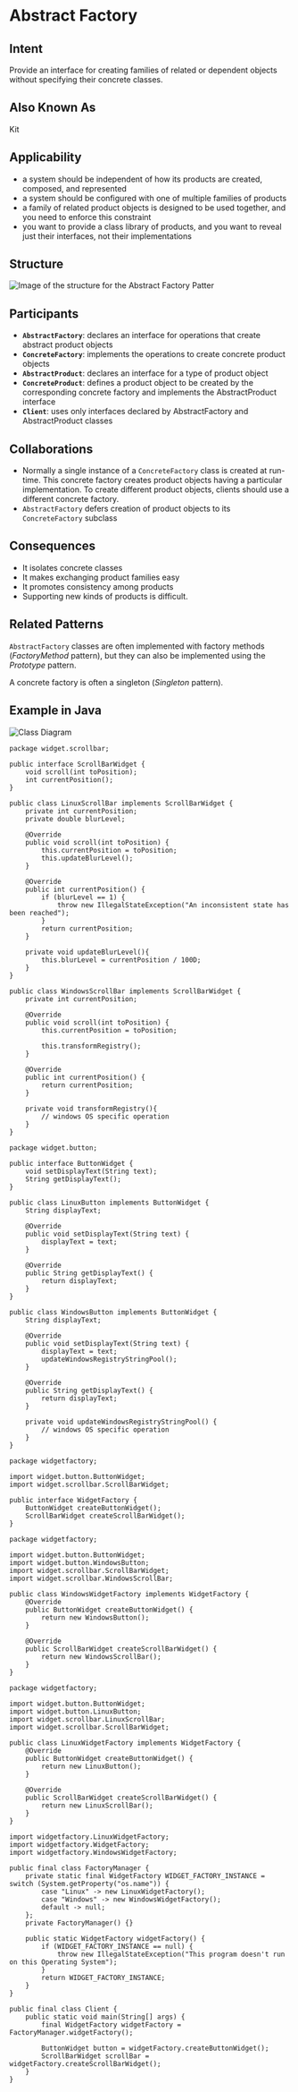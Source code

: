 # Abstract Factory

## Intent

Provide an interface for creating families of related or dependent objects without specifying their concrete classes.

## Also Known As

Kit

## Applicability

* a system should be independent of how its products are created, composed, and represented
* a system should be configured with one of multiple families of products
* a family of related product objects is designed to be used together, and you need to enforce this constraint
* you want to provide a class library of products, and you want to reveal just their interfaces, not their implementations

## Structure

![Image of the structure for the Abstract Factory Patter](../image/abstract_factory.png "Structure for the Abstract Factory Patter")

## Participants

* **`AbstractFactory`**: declares an interface for operations that create abstract product objects
* **`ConcreteFactory`**: implements the operations to create concrete product objects
* **`AbstractProduct`**: declares an interface for a type of product object
* **`ConcreteProduct`**: defines a product object to be created by the corresponding concrete factory and implements the AbstractProduct interface
* **`Client`**: uses only interfaces declared by AbstractFactory and AbstractProduct classes

## Collaborations

* Normally a single instance of a `ConcreteFactory` class is created at run-time. This concrete factory creates product objects having a particular implementation. To create different product objects, clients should use a different concrete factory.
* `AbstractFactory` defers creation of product objects to its `ConcreteFactory` subclass

## Consequences

* It isolates concrete classes
* It makes exchanging product families easy
* It promotes consistency among products
* Supporting new kinds of products is difficult.

## Related Patterns

`AbstractFactory` classes are often implemented with factory methods (*FactoryMethod* pattern), but they can also be implemented using the *Prototype* pattern.

A concrete factory is often a singleton (*Singleton* pattern).

## Example in Java

![Class Diagram](./image/code_class_design.png "Class Diagram")

```
package widget.scrollbar;

public interface ScrollBarWidget {
    void scroll(int toPosition);
    int currentPosition();
}

public class LinuxScrollBar implements ScrollBarWidget {
    private int currentPosition;
    private double blurLevel;

    @Override
    public void scroll(int toPosition) {
        this.currentPosition = toPosition;
        this.updateBlurLevel();
    }

    @Override
    public int currentPosition() {
        if (blurLevel == 1) {
            throw new IllegalStateException("An inconsistent state has been reached");
        }
        return currentPosition;
    }

    private void updateBlurLevel(){
        this.blurLevel = currentPosition / 100D;
    }
}

public class WindowsScrollBar implements ScrollBarWidget {
    private int currentPosition;

    @Override
    public void scroll(int toPosition) {
        this.currentPosition = toPosition;

        this.transformRegistry();
    }

    @Override
    public int currentPosition() {
        return currentPosition;
    }

    private void transformRegistry(){
        // windows OS specific operation
    }
}
```

```
package widget.button;

public interface ButtonWidget {
    void setDisplayText(String text);
    String getDisplayText();
}

public class LinuxButton implements ButtonWidget {
    String displayText;

    @Override
    public void setDisplayText(String text) {
        displayText = text;
    }

    @Override
    public String getDisplayText() {
        return displayText;
    }
}

public class WindowsButton implements ButtonWidget {
    String displayText;

    @Override
    public void setDisplayText(String text) {
        displayText = text;
        updateWindowsRegistryStringPool();
    }

    @Override
    public String getDisplayText() {
        return displayText;
    }

    private void updateWindowsRegistryStringPool() {
        // windows OS specific operation
    }
}
```

```
package widgetfactory;

import widget.button.ButtonWidget;
import widget.scrollbar.ScrollBarWidget;

public interface WidgetFactory {
    ButtonWidget createButtonWidget();
    ScrollBarWidget createScrollBarWidget();
}
```

```
package widgetfactory;

import widget.button.ButtonWidget;
import widget.button.WindowsButton;
import widget.scrollbar.ScrollBarWidget;
import widget.scrollbar.WindowsScrollBar;

public class WindowsWidgetFactory implements WidgetFactory {
    @Override
    public ButtonWidget createButtonWidget() {
        return new WindowsButton();
    }

    @Override
    public ScrollBarWidget createScrollBarWidget() {
        return new WindowsScrollBar();
    }
}
```

```
package widgetfactory;

import widget.button.ButtonWidget;
import widget.button.LinuxButton;
import widget.scrollbar.LinuxScrollBar;
import widget.scrollbar.ScrollBarWidget;

public class LinuxWidgetFactory implements WidgetFactory {
    @Override
    public ButtonWidget createButtonWidget() {
        return new LinuxButton();
    }

    @Override
    public ScrollBarWidget createScrollBarWidget() {
        return new LinuxScrollBar();
    }
}
```

```
import widgetfactory.LinuxWidgetFactory;
import widgetfactory.WidgetFactory;
import widgetfactory.WindowsWidgetFactory;

public final class FactoryManager {
    private static final WidgetFactory WIDGET_FACTORY_INSTANCE = switch (System.getProperty("os.name")) {
        case "Linux" -> new LinuxWidgetFactory();
        case "Windows" -> new WindowsWidgetFactory();
        default -> null;
    };
    private FactoryManager() {}

    public static WidgetFactory widgetFactory() {
        if (WIDGET_FACTORY_INSTANCE == null) {
            throw new IllegalStateException("This program doesn't run on this Operating System");
        }
        return WIDGET_FACTORY_INSTANCE;
    }
}
```

```
public final class Client {
    public static void main(String[] args) {
        final WidgetFactory widgetFactory = FactoryManager.widgetFactory();

        ButtonWidget button = widgetFactory.createButtonWidget();
        ScrollBarWidget scrollBar = widgetFactory.createScrollBarWidget();
    }
}
```
